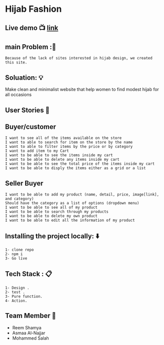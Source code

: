 # Hijab Fashion

## Live demo :tv:  [link](https://reemsh2000.github.io/HijabFashion/)


##  main  Problem ::memo: 

    Because of the lack of sites interested in hijab design, we created this site.


## Soluation: :bulb:

Make clean and minimalist website that help women to find modest hijab for all occasions


## User Stories :open_book:
##  Buyer/customer
    I want to see all of the items available on the store
    I want to able to search for item on the store by the name
    I want to able to filter items by the price or by category
    I want to add item to my Cart
    I want to be able to see the items inside my cart
    I want to be able to delete any items inside my cart
    I want to be able to see the total price of the items inside my cart
    I want to be able to disply the items either as a grid or a list
## Seller Buyer
    I want to be able to add my product (name, detail, price, image[link], and category)
    Should have the category as a list of options (dropdown menu)
    I want to be able to see all of my product
    I want to be able to search through my products
    I want to be able to delete my own product
    I want to be able to edit all the information of my product    


## Installing the project locally: :arrow_down: 
    1- clone repo 
    2- npm i 
    3- Go live

## Tech Stack : :clipboard: 
    1- Design . 
    2- test .
    3- Pure function.
    4- Action.


## Team Member :busts_in_silhouette:
* Reem Shamya
* Asmaa Al-Najjar
* Mohammed Salah       


